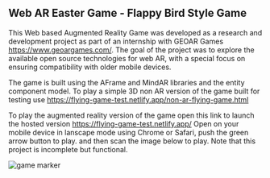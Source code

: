 ## Web AR Easter Game - Flappy Bird Style Game

This Web based Augmented Reality Game was developed as a research and development project as part of an internship with GEOAR Games https://www.geoargames.com/.
The goal of the project was to explore the available open source technologies for web AR,
with a special focus on ensuring compatibility with older mobile devices.

The game is built using the AFrame and MindAR libraries and the entity component model.
To play a simple 3D non AR version of the game built for testing use https://flying-game-test.netlify.app/non-ar-flying-game.html

To play the augmented reality version of the game open this link to launch the hosted version https://flying-game-test.netlify.app/ 
Open on your mobile device in lanscape mode using Chrome or Safari, push the green arrow button to play.
and then scan the image below to play. Note that this project is incomplete but functional. 

![game marker](https://user-images.githubusercontent.com/75453707/236676575-cbf2b6b0-a31d-411d-a690-6b715297d01d.png)

